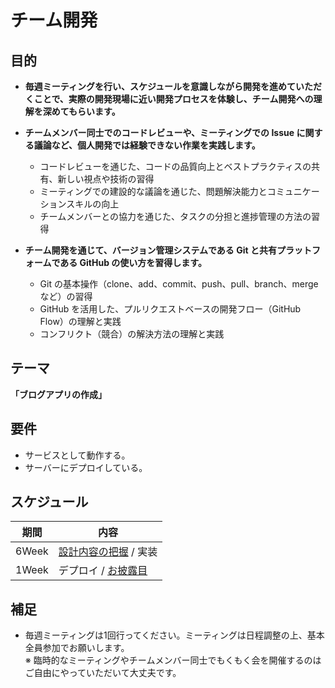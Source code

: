 # チーム開発

## 目的

- **毎週ミーティングを行い、スケジュールを意識しながら開発を進めていただくことで、実際の開発現場に近い開発プロセスを体験し、チーム開発への理解を深めてもらいます。**

- **チームメンバー同士でのコードレビューや、ミーティングでの Issue に関する議論など、個人開発では経験できない作業を実践します。**
  - コードレビューを通じた、コードの品質向上とベストプラクティスの共有、新しい視点や技術の習得
  - ミーティングでの建設的な議論を通じた、問題解決能力とコミュニケーションスキルの向上
  - チームメンバーとの協力を通じた、タスクの分担と進捗管理の方法の習得

- **チーム開発を通じて、バージョン管理システムである Git と共有プラットフォームである GitHub の使い方を習得します。**
  - Git の基本操作（clone、add、commit、push、pull、branch、merge など）の習得
  - GitHub を活用した、プルリクエストベースの開発フロー（GitHub Flow）の理解と実践
  - コンフリクト（競合）の解決方法の理解と実践

## テーマ

**「ブログアプリの作成」**

## 要件

- サービスとして動作する。
- サーバーにデプロイしている。

## スケジュール

| 期間 | 内容 |
| --- | --- |
| 6Week | [設計内容の把握](/docs/DESIGN.md) / 実装 |
| 1Week | デプロイ / [お披露目](/docs/REVEAL.md) |

## 補足

- 毎週ミーティングは1回行ってください。ミーティングは日程調整の上、基本全員参加でお願いします。<br/>
  ※ 臨時的なミーティングやチームメンバー同士でもくもく会を開催するのはご自由にやっていただいて大丈夫です。
